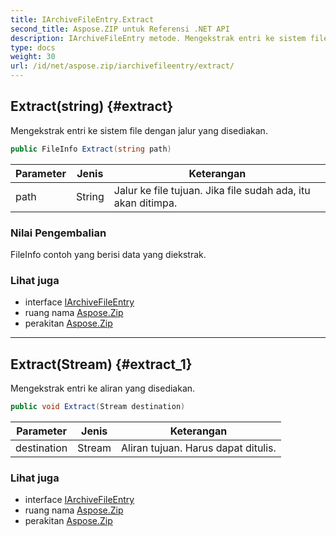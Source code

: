 ```yaml
---
title: IArchiveFileEntry.Extract
second_title: Aspose.ZIP untuk Referensi .NET API
description: IArchiveFileEntry metode. Mengekstrak entri ke sistem file dengan jalur yang disediakan.
type: docs
weight: 30
url: /id/net/aspose.zip/iarchivefileentry/extract/
---
```

## Extract(string) {#extract}

Mengekstrak entri ke sistem file dengan jalur yang disediakan.

```csharp
public FileInfo Extract(string path)
```

| Parameter | Jenis | Keterangan |
| --- | --- | --- |
| path | String | Jalur ke file tujuan. Jika file sudah ada, itu akan ditimpa. |

### Nilai Pengembalian

FileInfo contoh yang berisi data yang diekstrak.

### Lihat juga

* interface [IArchiveFileEntry](../)
* ruang nama [Aspose.Zip](../../iarchivefileentry/)
* perakitan [Aspose.Zip](../../../)

---

## Extract(Stream) {#extract_1}

Mengekstrak entri ke aliran yang disediakan.

```csharp
public void Extract(Stream destination)
```

| Parameter | Jenis | Keterangan |
| --- | --- | --- |
| destination | Stream | Aliran tujuan. Harus dapat ditulis. |

### Lihat juga

* interface [IArchiveFileEntry](../)
* ruang nama [Aspose.Zip](../../iarchivefileentry/)
* perakitan [Aspose.Zip](../../../)


